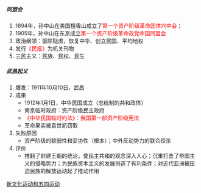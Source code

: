 ##### 同盟会

1. 1894年，孙中山在美国檀香山成立了<font color=red>第一个资产阶级革命团体兴中会</font>；
2. 1905年，孙中山在东京成立<font color=red>第一个资产阶级革命政党中国同盟会</font>
3. 政治纲领：驱除鞑虏，恢复中华、创立民国、平均地权
4. 发行<font color=red>《民报》</font>为机关刊物
5. 三民主义：民族、民权、民生

##### 武昌起义

1. 爆发：1911年10月10日，武昌
2. 成果
   - 1912年1月1日，中华民国成立（总统制的共和政体）
   - 南京临时政府：资产阶级民主政府
   - <font color=red>《中华民国临时约法》：我国第一部资产阶级宪法</font>
   - 革命果实被袁世凯窃取
3. 失败原因
   - 资产阶级的软弱性和妥协性（根本）；中外反动势力的联合绞杀
4. 评价
   - 推翻了封建王朝的统治，使民主共和的观念深入人心；沉重打击了帝国主义的侵略势力；为民族资本主义的发展创造了有利条件；对近代亚洲被压迫民族的解放运动起了推动作用

[新文化运动和五四运动](lsrw/zgjds/xwhydhwsyd)